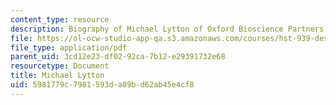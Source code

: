 ```yaml
---
content_type: resource
description: Biography of Michael Lytton of Oxford Bioscience Partners.
file: https://ol-ocw-studio-app-qa.s3.amazonaws.com/courses/hst-939-designing-and-sustaining-technology-innovation-for-global-health-practice-spring-2008/5981779c7981593da89bd62ab45e4cf8_michael_bio.pdf
file_type: application/pdf
parent_uid: 3cd12e23-df02-92ca-7b12-e29391732e68
resourcetype: Document
title: Michael Lytton
uid: 5981779c-7981-593d-a89b-d62ab45e4cf8
---
```

